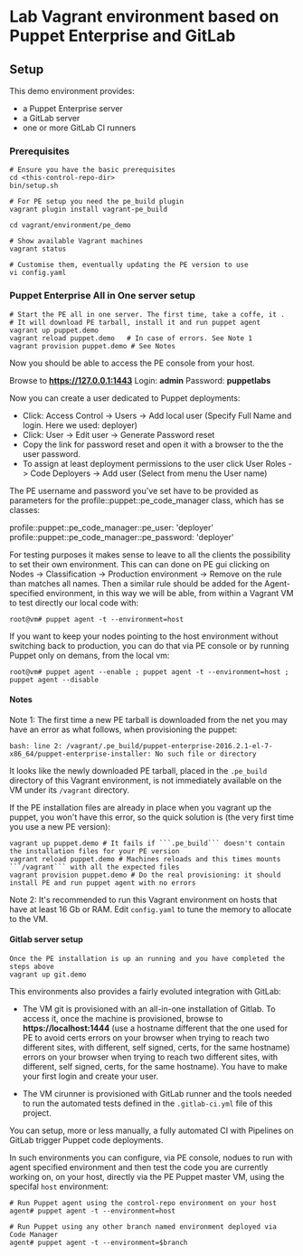 # Lab Vagrant environment based on Puppet Enterprise and GitLab

## Setup

This demo environment provides:

  - a Puppet Enterprise server
  - a GitLab server
  - one or more GitLab CI runners

### Prerequisites

    # Ensure you have the basic prerequisites
    cd <this-control-repo-dir>
    bin/setup.sh

    # For PE setup you need the pe_build plugin
    vagrant plugin install vagrant-pe_build

    cd vagrant/environment/pe_demo

    # Show available Vagrant machines
    vagrant status

    # Customise them, eventually updating the PE version to use
    vi config.yaml


### Puppet Enterprise All in One server setup

    # Start the PE all in one server. The first time, take a coffe, it .
    # It will download PE tarball, install it and run puppet agent 
    vagrant up puppet.demo
    vagrant reload puppet.demo   # In case of errors. See Note 1
    vagrant provision puppet.demo # See Notes

Now you should be able to access the PE console from your host.

Browse to **https://127.0.0.1:1443**
Login: **admin**
Password: **puppetlabs**

Now you can create a user dedicated to Puppet deployments:

  - Click: Access Control -> Users -> Add local user (Specify Full Name and login. Here we used: deployer)
  - Click: User -> Edit user -> Generate Password reset
  - Copy the link for password reset and open it with a browser to the the user password.
  - To assign at least deployment permissions to the user click User Roles -> Code Deployers -> Add user (Select from menu the User name)

The PE username and password you've set have to be provided as parameters for the profile::puppet::pe_code_manager class, which has se classes:

  profile::puppet::pe_code_manager::pe_user: 'deployer'
  profile::puppet::pe_code_manager::pe_password: 'deployer'

For testing purposes it makes sense to leave to all the clients the possibility to set their own environment.
This can can done on PE gui clicking on Nodes -> Classification -> Production environment -> Remove on the rule than matches all names.
Then a similar rule should be added for the Agent-specified environment, in this way we will be able, from within a Vagrant VM to test directly our local code with:

    root@vm# puppet agent -t --environment=host

If you want to keep your nodes pointing to the host environment without switching back to production, you can do that via PE console or by running Puppet only on demans, from the local vm:

    root@vm# puppet agent --enable ; puppet agent -t --environment=host ; puppet agent --disable


#### Notes

Note 1: The first time a new PE tarball is downloaded from the net you may have an error as what follows, when provisioning the puppet:

    bash: line 2: /vagrant/.pe_build/puppet-enterprise-2016.2.1-el-7-x86_64/puppet-enterprise-installer: No such file or directory

It looks like the newly downloaded PE tarball, placed in the ```.pe_build``` directory of this Vagrant environment, is not immediately available on the VM under its ```/vagrant``` directory.

If the PE installation files are already in place when you vagrant up the puppet, you won't have this error, so the quick solution is (the very first time you use a new PE version):

    vagrant up puppet.demo # It fails if ```.pe_build``` doesn't contain the installation files for your PE version
    vagrant reload puppet.demo # Machines reloads and this times mounts ```/vagrant``` with all the expected files
    vagrant provision puppet.demo # Do the real provisioning: it should install PE and run puppet agent with no errors


Note 2: It's recommended to run this Vagrant environment on hosts that have at least 16 Gb or RAM. Edit ```config.yaml``` to tune the memory to allocate to the VM.


#### Gitlab server setup

    Once the PE installation is up an running and you have completed the steps above
    vagrant up git.demo

This environments also provides a fairly evoluted integration with GitLab:

  - The VM git is provisioned with an all-in-one installation of Gitlab. To access it, once the machine is provisioned, browse to **https://localhost:1444** (use a hostname different that the one used for PE to avoid certs errors on your browser when trying to reach two different sites, with different, self signed, certs, for the same hostname) errors on your browser when trying to reach two different sites, with different, self signed, certs, for the same hostname).
    You have to make your first login and create your user.

  - The VM cirunner is provisioned with GitLab runner and the tools needed to run the automated tests defined in the ```.gitlab-ci.yml``` file of this project.

You can setup, more or less manually, a fully automated CI with Pipelines on GitLab trigger Puppet code deployments.

In such environments you can configure, via PE console, nodues to run with agent specified environment and then test the code you are currently working on, on your host, directly via the PE Puppet master VM, using the specifal ```host``` environment:

    # Run Puppet agent using the control-repo environment on your host
    agent# puppet agent -t --environment=host

    # Run Puppet using any other branch named environment deployed via Code Manager
    agent# puppet agent -t --environment=$branch

